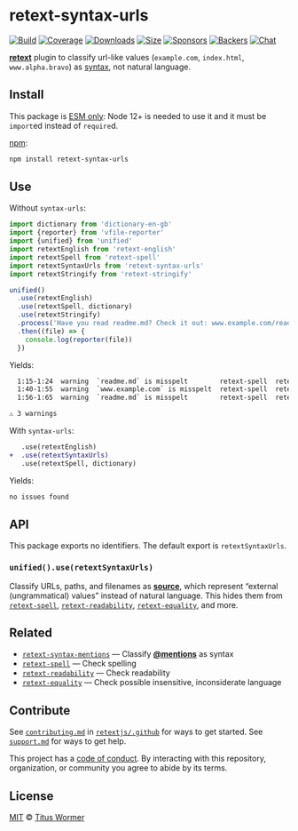 # retext-syntax-urls

[![Build][build-badge]][build]
[![Coverage][coverage-badge]][coverage]
[![Downloads][downloads-badge]][downloads]
[![Size][size-badge]][size]
[![Sponsors][sponsors-badge]][collective]
[![Backers][backers-badge]][collective]
[![Chat][chat-badge]][chat]

[**retext**][retext] plugin to classify url-like values (`example.com`,
`index.html`, `www.alpha.bravo`) as [syntax][source], not natural language.

## Install

This package is [ESM only](https://gist.github.com/sindresorhus/a39789f98801d908bbc7ff3ecc99d99c):
Node 12+ is needed to use it and it must be `import`ed instead of `require`d.

[npm][]:

```sh
npm install retext-syntax-urls
```

## Use

Without `syntax-urls`:

```js
import dictionary from 'dictionary-en-gb'
import {reporter} from 'vfile-reporter'
import {unified} from 'unified'
import retextEnglish from 'retext-english'
import retextSpell from 'retext-spell'
import retextSyntaxUrls from 'retext-syntax-urls'
import retextStringify from 'retext-stringify'

unified()
  .use(retextEnglish)
  .use(retextSpell, dictionary)
  .use(retextStringify)
  .process('Have you read readme.md? Check it out: www.example.com/readme.md')
  .then((file) => {
    console.log(reporter(file))
  })
```

Yields:

```txt
  1:15-1:24  warning  `readme.md` is misspelt        retext-spell  retext-spell
  1:40-1:55  warning  `www.example.com` is misspelt  retext-spell  retext-spell
  1:56-1:65  warning  `readme.md` is misspelt        retext-spell  retext-spell

⚠ 3 warnings
```

With `syntax-urls`:

```diff
   .use(retextEnglish)
+  .use(retextSyntaxUrls)
   .use(retextSpell, dictionary)
```

Yields:

```txt
no issues found
```

## API

This package exports no identifiers.
The default export is `retextSyntaxUrls`.

### `unified().use(retextSyntaxUrls)`

Classify URLs, paths, and filenames as [**source**][source], which represent
“external (ungrammatical) values” instead of natural language.
This hides them from [`retext-spell`][spell],
[`retext-readability`][readability], [`retext-equality`][equality], and more.

## Related

*   [`retext-syntax-mentions`][syntax-mentions]
    — Classify [**@mentions**](https://github.com/blog/821) as syntax
*   [`retext-spell`][spell]
    — Check spelling
*   [`retext-readability`][readability]
    — Check readability
*   [`retext-equality`][equality]
    — Check possible insensitive, inconsiderate language

## Contribute

See [`contributing.md`][contributing] in [`retextjs/.github`][health] for ways
to get started.
See [`support.md`][support] for ways to get help.

This project has a [code of conduct][coc].
By interacting with this repository, organization, or community you agree to
abide by its terms.

## License

[MIT][license] © [Titus Wormer][author]

<!-- Definitions -->

[build-badge]: https://github.com/retextjs/retext-syntax-urls/workflows/main/badge.svg

[build]: https://github.com/retextjs/retext-syntax-urls/actions

[coverage-badge]: https://img.shields.io/codecov/c/github/retextjs/retext-syntax-urls.svg

[coverage]: https://codecov.io/github/retextjs/retext-syntax-urls

[downloads-badge]: https://img.shields.io/npm/dm/retext-syntax-urls.svg

[downloads]: https://www.npmjs.com/package/retext-syntax-urls

[size-badge]: https://img.shields.io/bundlephobia/minzip/retext-syntax-urls.svg

[size]: https://bundlephobia.com/result?p=retext-syntax-urls

[sponsors-badge]: https://opencollective.com/unified/sponsors/badge.svg

[backers-badge]: https://opencollective.com/unified/backers/badge.svg

[collective]: https://opencollective.com/unified

[chat-badge]: https://img.shields.io/badge/chat-discussions-success.svg

[chat]: https://github.com/retextjs/retext/discussions

[npm]: https://docs.npmjs.com/cli/install

[health]: https://github.com/retextjs/.github

[contributing]: https://github.com/retextjs/.github/blob/HEAD/contributing.md

[support]: https://github.com/retextjs/.github/blob/HEAD/support.md

[coc]: https://github.com/retextjs/.github/blob/HEAD/code-of-conduct.md

[license]: license

[author]: https://wooorm.com

[retext]: https://github.com/retextjs/retext

[source]: https://github.com/syntax-tree/nlcst#source

[spell]: https://github.com/retextjs/retext-spell

[readability]: https://github.com/retextjs/retext-readability

[equality]: https://github.com/retextjs/retext-equality

[syntax-mentions]: https://github.com/retextjs/retext-syntax-mentions
